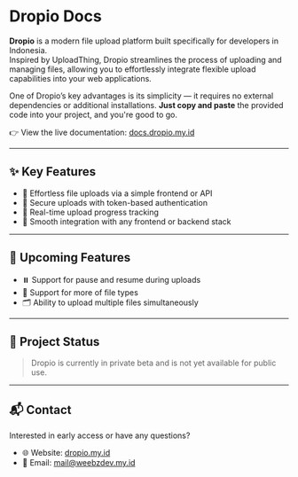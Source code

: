 # Dropio Docs

**Dropio** is a modern file upload platform built specifically for developers in Indonesia.  
Inspired by UploadThing, Dropio streamlines the process of uploading and managing files, allowing you to effortlessly integrate flexible upload capabilities into your web applications.

One of Dropio’s key advantages is its simplicity — it requires no external dependencies or additional installations. **Just copy and paste** the provided code into your project, and you're good to go.

👉 View the live documentation: [docs.dropio.my.id](https://docs.dropio.my.id)

---

## ✨ Key Features

- 🚀 Effortless file uploads via a simple frontend or API
- 🔐 Secure uploads with token-based authentication
- 📡 Real-time upload progress tracking
- 🧩 Smooth integration with any frontend or backend stack

---

## 🔧 Upcoming Features

- ⏸️ Support for pause and resume during uploads
- 📁 Support for more of file types
- 🗂️ Ability to upload multiple files simultaneously

---

## 📌 Project Status

> Dropio is currently in private beta and is not yet available for public use.

---

## 📬 Contact

Interested in early access or have any questions?

- 🌐 Website: [dropio.my.id](https://dropio.my.id)
- 📧 Email: [mail@weebzdev.my.id](mailto:mail@weebzdev.my.id)
